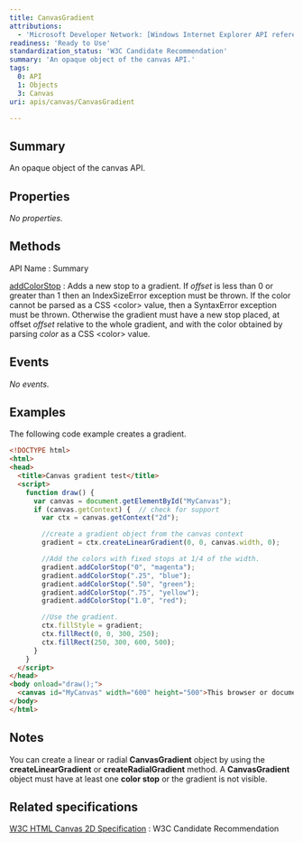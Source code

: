 ```yaml
---
title: CanvasGradient
attributions:
  - 'Microsoft Developer Network: [Windows Internet Explorer API reference Article](http://msdn.microsoft.com/en-us/library/ie/hh828809%28v=vs.85%29.aspx)'
readiness: 'Ready to Use'
standardization_status: 'W3C Candidate Recommendation'
summary: 'An opaque object of the canvas API.'
tags:
  0: API
  1: Objects
  3: Canvas
uri: apis/canvas/CanvasGradient

---
```

## <span>Summary</span>

An opaque object of the canvas API.

## <span>Properties</span>

*No properties.*

## <span>Methods</span>

API Name
:   Summary

[addColorStop](/apis/canvas/CanvasGradient/addColorStop)
:   Adds a new stop to a gradient. If *offset* is less than 0 or greater than 1 then an IndexSizeError exception must be thrown. If the color cannot be parsed as a CSS \<color\> value, then a SyntaxError exception must be thrown. Otherwise the gradient must have a new stop placed, at offset *offset* relative to the whole gradient, and with the color obtained by parsing *color* as a CSS \<color\> value.

## <span>Events</span>

*No events.*

## <span>Examples</span>

The following code example creates a gradient.

``` html
<!DOCTYPE html>
<html>
<head>
  <title>Canvas gradient test</title>
  <script>
    function draw() {
      var canvas = document.getElementById("MyCanvas");
      if (canvas.getContext) {  // check for support
        var ctx = canvas.getContext("2d");

        //create a gradient object from the canvas context
        gradient = ctx.createLinearGradient(0, 0, canvas.width, 0);

        //Add the colors with fixed stops at 1/4 of the width.
        gradient.addColorStop("0", "magenta");
        gradient.addColorStop(".25", "blue");
        gradient.addColorStop(".50", "green");
        gradient.addColorStop(".75", "yellow");
        gradient.addColorStop("1.0", "red");

        //Use the gradient.
        ctx.fillStyle = gradient;
        ctx.fillRect(0, 0, 300, 250);
        ctx.fillRect(250, 300, 600, 500);
      }
    }
  </script>
</head>
<body onload="draw();">
  <canvas id="MyCanvas" width="600" height="500">This browser or document mode doesn't support canvas</canvas>
</body>
</html>
```

## <span>Notes</span>

You can create a linear or radial **CanvasGradient** object by using the **createLinearGradient** or **createRadialGradient** method. A **CanvasGradient** object must have at least one **color stop** or the gradient is not visible.

## <span>Related specifications</span>

[W3C HTML Canvas 2D Specification](http://www.w3.org/TR/2012/CR-2dcontext-20121217/)
:   W3C Candidate Recommendation
